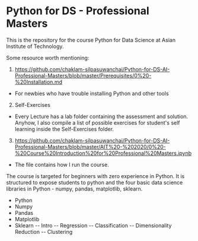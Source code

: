 # Python for DS - Professional Masters

This is the repository for the course Python for Data Science at Asian Institute of Technology.

Some resource worth mentioning:

1. https://github.com/chaklam-silpasuwanchai/Python-for-DS-AI-Professional-Masters/blob/master/Prerequisites/0%20-%20Installation.md
  - For newbies who have trouble installing Python and other tools
2. Self-Exercises
  - Every Lecture has a lab folder containing the assessment and solution.  Anyhow, I also compile a list of possible exercises for student's self learning inside the Self-Exercises folder.
3. https://github.com/chaklam-silpasuwanchai/Python-for-DS-AI-Professional-Masters/blob/master/AIT%20-%202020/0%20-%20Course%20Introduction%20for%20Professional%20Masters.ipynb
  - The file contains how I run the course.

The course is targeted for beginners with zero experience in Python.  It is structured to expose students to python and the four basic data science libraries in Python - numpy, pandas, matplotlib, sklearn.

  - Python
  - Numpy
  - Pandas
  - Matplotlib
  - Sklearn
  -- Intro
  -- Regression
  -- Classification
  -- Dimensionality Reduction
  -- Clustering
